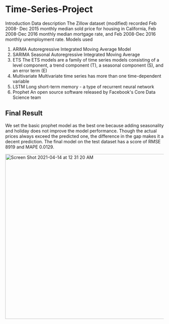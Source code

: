 # Time-Series-Project
Introduction Data description
The Zillow dataset (modified) recorded Feb 2008- Dec 2015 monthly median sold price for housing in California, Feb 2008-Dec 2016 monthly median mortgage rate, and Feb 2008-Dec 2016 monthly unemployment rate.
Models used
1. ARIMA
Autoregressive Integrated Moving Average Model
2. SARIMA
Seasonal Autoregressive Integrated Moving Average
3. ETS
The ETS models are a family of time series models consisting of a level component, a trend component (T), a seasonal component (S), and an error term (E)
4. Multivariate
Multivariate time series has more than one time-dependent variable
5. LSTM
Long short-term memory - a type of recurrent neural network
6. Prophet
An open source software released by Facebook's Core Data Science team


## Final Result
We set the basic prophet model as the best one because adding seasonality and holiday does not improve the model performance. Though the actual prices always exceed the predicted one, the difference in the gap makes it a decent prediction. The final model on the test dataset has a score of RMSE 8919 and MAPE 0.0129.

<img width="523" alt="Screen Shot 2021-04-14 at 12 31 20 AM" src="https://user-images.githubusercontent.com/69778068/114659180-bcc6e900-9cb8-11eb-944d-d35068f5e793.png">
